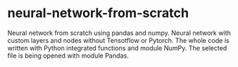 # neural-network-from-scratch
Neural network from scratch using pandas and numpy.
Neural network with custom layers and nodes without Tensotflow or Pytorch. The whole code is written with Python integrated functions and module NumPy. The selected file is being opened with module Pandas.
